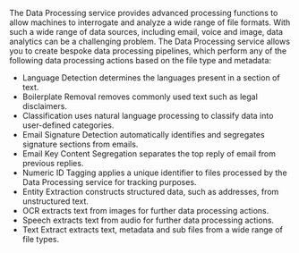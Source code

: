 The Data Processing service provides advanced processing functions to allow machines to interrogate and analyze a wide range of file formats.
With such a wide range of data sources, including email, voice and image, data analytics can be a challenging problem. The Data Processing
service allows you to create bespoke data processing pipelines, which perform any of the following data processing actions based on the file
type and metadata:

- Language Detection determines the languages present in a section of text.
- Boilerplate Removal removes commonly used text such as legal disclaimers.
- Classification uses natural language processing to classify data into user-defined categories.
- Email Signature Detection automatically identifies and segregates signature sections from emails.
- Email Key Content Segregation separates the top reply of email from previous replies.
- Numeric ID Tagging applies a unique identifier to files processed by the Data Processing service for tracking purposes.
- Entity Extraction constructs structured data, such as addresses, from unstructured text.
- OCR extracts text from images for further data processing actions.
- Speech extracts text from audio for further data processing actions.
- Text Extract extracts text, metadata and sub files from a wide range of file types.